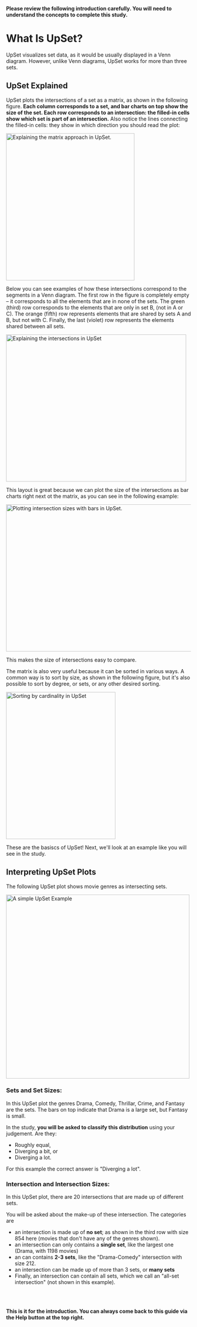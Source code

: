 **Please review the following introduction carefully. You will need to understand the concepts to complete this study.**

# What Is UpSet?

UpSet visualizes set data, as it would be usually displayed in a Venn diagram. However, unlike Venn diagrams, UpSet works for more than three sets. 


## UpSet Explained

UpSet plots the intersections of a set as a matrix, as shown in the following figure. **Each column corresponds to a set, and bar charts on top show the size of the set. Each row corresponds to an intersection: the filled-in cells show which set is part of an intersection.** Also notice the lines connecting the filled-in cells: they show in which direction you should read the plot: 

<img style="width: 350px; height: 400px" class="centered-image" src="./assets/concept_1_matrix.svg" alt="Explaining the matrix approach in UpSet.">

<br>

Below you can see examples of how these intersections correspond to the segments in a Venn diagram. The first row in the figure is completely empty – it corresponds to all the elements that are in none of the sets. The green (third) row corresponds to the elements that are only in set B, (not in A or C). The orange (fifth) row represents elements that are shared by sets A and B, but not with C. Finally, the last (violet) row represents the elements shared between all sets. 

<img style="height: 400px; width: 490.5px" class="centered-image" src="./assets/concept_2_intersections.svg" alt="Explaining the intersections in UpSet">

<br>

This layout is great because we can plot the size of the intersections as bar charts right next ot the matrix, as you can see in the following example: 

<img style="height: 400px; width: 531.8px" class="centered-image" src="./assets/concept_3_cardinality.svg" alt="Plotting intersection sizes with bars in UpSet.">
<br> 

This makes the size of intersections easy to compare. 

The matrix is also very useful because it can be sorted in various ways. A common way is to sort by size, as shown in the following figure, but it's also possible to sort by degree, or sets, or any other desired sorting. 

<img style="height: 400px; width: 298.4px" class="centered-image" src="./assets/concept_4_sorting.svg" alt="Sorting by cardinality in UpSet">


These are the basiscs of UpSet! Next, we'll look at an example like you will see in the study. 
 
## Interpreting UpSet Plots

The following UpSet plot shows movie genres as intersecting sets. 

<img src="./assets/upset.png" alt="A simple UpSet Example" width="500"/>
<br>

### Sets and Set Sizes: 
In this UpSet plot the genres Drama, Comedy, Thrillar, Crime, and Fantasy are the sets. The bars on top indicate that Drama is a large set, but Fantasy is small. 

In the study, **you will be asked to classify this distribution** using your judgement. Are they: 
 * Roughly equal, 
 * Diverging a bit, or 
 * Diverging a lot. 
 
 For this example the correct answer is "Diverging a lot". 


### Intersection and Intersection Sizes:
In this UpSet plot, there are 20 intersections that are made up of different sets.

You will be asked about the make-up of these intersection. The categories are
* an intersection is made up of **no set**; as shown in the third row with size 854 here (movies that don't have any of the genres shown).
* an intersection can only contains a **single set**, like the largest one (Drama, with 1198 movies)
* an can contains **2-3 sets**, like the "Drama-Comedy" intersection with size 212.
* an intersection can be made up of more than 3 sets, or **many sets**
* Finally, an intersection can contain all sets, which we call an "all-set intersection" (not shown in this example). 

<br>
<br>

**This is it for the introduction. You can always come back to this guide via the Help button at the top right.**